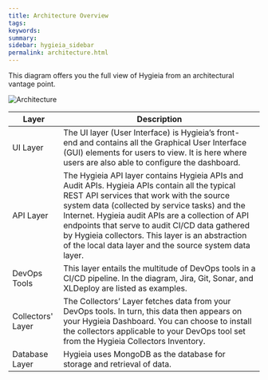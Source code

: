 ```yaml
---
title: Architecture Overview
tags:
keywords:
summary:
sidebar: hygieia_sidebar
permalink: architecture.html
---
```

This diagram offers you the full view of Hygieia from an architectural vantage point.

![Architecture](https://hygieia.github.io/hygieia/media/images/architecture.png)

| Layer | Description |
|-------|-------------|
| UI Layer | The UI layer (User Interface) is Hygieia’s front- end and contains all the Graphical User Interface (GUI) elements for users to view. It is here where users are also able to configure the dashboard. |
| API Layer | The Hygieia API layer contains Hygieia APIs and Audit APIs. Hygieia APIs contain all the typical REST API services that work with the source system data (collected by service tasks) and the Internet. Hygieia audit APIs are a collection of API endpoints that serve to audit CI/CD data gathered by Hygieia collectors. This layer is an abstraction of the local data layer and the source system data layer. |
| DevOps Tools | This layer entails the multitude of DevOps tools in a CI/CD pipeline. In the diagram, Jira, Git, Sonar, and XLDeploy are listed as examples. |
| Collectors' Layer | The Collectors’ Layer fetches data from your DevOps tools. In turn, this data then appears on your Hygieia Dashboard. You can choose to install the collectors applicable to your DevOps tool set from the Hygieia Collectors Inventory. |
| Database Layer | Hygieia uses MongoDB as the database for storage and retrieval of data. |


